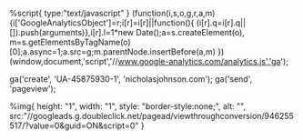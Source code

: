%script{ type:"text/javascript" }
(function(i,s,o,g,r,a,m){i['GoogleAnalyticsObject']=r;i[r]=i[r]||function(){
(i[r].q=i[r].q||[]).push(arguments)},i[r].l=1*new Date();a=s.createElement(o),
m=s.getElementsByTagName(o)[0];a.async=1;a.src=g;m.parentNode.insertBefore(a,m)
})(window,document,'script','//www.google-analytics.com/analytics.js','ga');

ga('create', 'UA-45875930-1', 'nicholasjohnson.com');
ga('send', 'pageview');

%img{ height: "1", width: "1", style: "border-style:none;", alt: "", src:"//googleads.g.doubleclick.net/pagead/viewthroughconversion/946255517/?value=0&guid=ON&script=0" }
